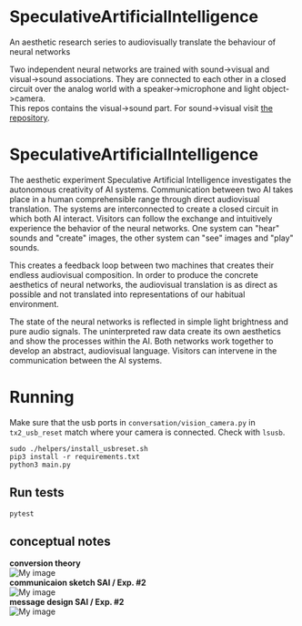 # SpeculativeArtificialIntelligence

An aesthetic research series to audiovisually translate the behaviour of neural networks

Two independent neural networks are trained with sound->visual and visual->sound associations. They are connected to each other in a closed circuit over the analog world with a speaker->microphone and light object->camera. <br> This repos contains the visual->sound part. For sound->visual visit [the repository](https://github.com/birkschmithuesen/SpeculativeAI_Interspace).

# SpeculativeArtificialIntelligence

The aesthetic experiment Speculative Artificial Intelligence investigates the autonomous creativity of AI systems. Communication between two AI takes place in a human comprehensible range through direct audiovisual translation. The systems are interconnected to create a closed circuit in which both AI interact. Visitors can follow the exchange and intuitively experience the behavior of the neural networks. One system can "hear" sounds and "create" images, the other system can "see" images and "play" sounds.

This creates a feedback loop between two machines that creates their endless audiovisual composition. In order to produce the concrete aesthetics of neural networks, the audiovisual translation is as direct as possible and not translated into representations of our habitual environment.

The state of the neural networks is reflected in simple light brightness and pure audio signals. The uninterpreted raw data create its own aesthetics and show the processes within the AI. Both networks work together to develop an abstract, audiovisual language. Visitors can intervene in the communication between the AI systems.

# Running

Make sure that the usb ports in `conversation/vision_camera.py` in `tx2_usb_reset` match where your camera is connected. Check with `lsusb`. 

    sudo ./helpers/install_usbreset.sh
    pip3 install -r requirements.txt
    python3 main.py

## Run tests
    pytest

## conceptual notes
<b>conversion theory</b><br>
![My image](https://github.com/birkschmithuesen/SpeculativeArtificialIntelligence/blob/master/data/concept_notes/00_conversation_theory.png)<br>
<b>communicaion sketch SAI / Exp. #2</b><br>
![My image](https://github.com/birkschmithuesen/SpeculativeArtificialIntelligence/blob/master/data/concept_notes/01_schematics_communication.png)<br>
<b>message design SAI / Exp. #2</b><br>
![My image](https://github.com/birkschmithuesen/SpeculativeArtificialIntelligence/blob/master/data/concept_notes/02_message_design.png)
